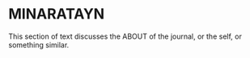 # MINARATAYN
This section of text discusses the ABOUT of the journal, or the self, or something similar. 
